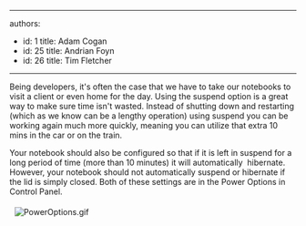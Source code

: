 

---
authors:
  - id: 1
    title: Adam Cogan
  - id: 25
    title: Andrian Foyn
  - id: 26
    title: Tim Fletcher
---




<span class='intro'> ​Being developers, it's often the case that we have to take our notebooks to visit a client or even home for the day. Using the suspend option is a great way to make sure time isn't wasted. Instead of shutting down and restarting (which as we know can be a lengthy operation) using suspend you can be working again much more quickly, meaning you can utilize that extra 10 mins in the car or on the train.<br> </span>

<p>Your notebook should also be configured so that if it is left in suspend for a long period of time (more than 10 minutes) it will automatically&#160; hibernate. However, your notebook should not automatically suspend or hibernate if the lid is simply closed. Both of these settings are in the Power Options in Control Panel.</p>
<div>&#160;<img alt="PowerOptions.gif" src="/Management/DeadTime/PublishingImages/PowerOptions.gif" style="margin&#58;5px;" /><br><br></div>


